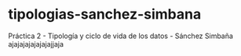# tipologias-sanchez-simbana
Práctica 2 - Tipología y ciclo de vida de los datos - Sánchez Simbaña
ajajajajajajajajjaja
